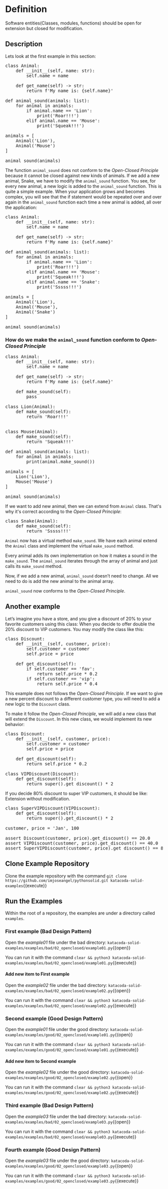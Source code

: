 # Definition

Software entities(Classes, modules, functions) should be open for extension but closed for modification.

## Description

Lets look at the first example in this section:

<pre class="file" data-target="clipboard">
class Animal:
    def __init__(self, name: str):
        self.name = name

    def get_name(self) -> str:
        return f'My name is: {self.name}'

def animal_sound(animals: list):
    for animal in animals:
        if animal.name == 'Lion':
            print('Roar!!!')
        elif animal.name == 'Mouse':
            print('Squeak!!!')

animals = [
    Animal('Lion'),
    Animal('Mouse')
]

animal_sound(animals)
</pre>

The function `animal_sound` does not conform to the *Open-Closed Principle* because it cannot be closed against new kinds of animals. If we add a new animal, Snake, we have to modify the `animal_sound` function. You see, for every new animal, a new logic is added to the `animal_sound` function. This is quite a simple example. When your application grows and becomes complex, you will see that the if statement would be repeated over and over again in the `animal_sound` function each time a new animal is added, all over the application:

<pre class="file" data-target="clipboard">
class Animal:
    def __init__(self, name: str):
        self.name = name

    def get_name(self) -> str:
        return f'My name is: {self.name}'

def animal_sound(animals: list):
    for animal in animals:
        if animal.name == 'Lion':
            print('Roar!!!')
        elif animal.name == 'Mouse':
            print('Squeak!!!')
        elif animal.name == 'Snake':
            print('Sssss!!!')

animals = [
    Animal('Lion'),
    Animal('Mouse'),
    Animal('Snake')
]

animal_sound(animals)
</pre>

### How do we make the `animal_sound` function conform to *Open-Closed Principle*

<pre class="file" data-target="clipboard">
class Animal:
    def __init__(self, name: str):
        self.name = name

    def get_name(self) -> str:
        return f'My name is: {self.name}'

    def make_sound(self):
        pass

class Lion(Animal):
    def make_sound(self):
        return 'Roar!!!'


class Mouse(Animal):
    def make_sound(self):
        return 'Squeak!!!'

def animal_sound(animals: list):
    for animal in animals:
        print(animal.make_sound())

animals = [
    Lion('Lion'),
    Mouse('Mouse')
]

animal_sound(animals)
</pre>

If we want to add new animal, then we can extend from `Animal` class. That's why it's correct according to the *Open-Closed Principle*:

<pre class="file" data-target="clipboard">
class Snake(Animal):
    def make_sound(self):
        return 'Sssss!!!'
</pre>

`Animal` now has a virtual method `make_sound`. We have each animal extend the `Animal` class and implement the virtual `make_sound` method.

Every animal adds its own implementation on how it makes a sound in the `make_sound`. The `animal_sound` iterates through the array of animal and just calls its `make_sound` method.

Now, if we add a new animal, `animal_sound` doesn’t need to change. All we need to do is add the new animal to the animal array.

`animal_sound` now conforms to the *Open-Closed Principle*.

## Another example

Let’s imagine you have a store, and you give a discount of 20% to your favorite customers using this class: When you decide to offer double the 20% discount to VIP customers. You may modify the class like this:

<pre class="file" data-target="clipboard">
class Discount:
    def __init__(self, customer, price):
        self.customer = customer
        self.price = price

    def get_discount(self):
        if self.customer == 'fav':
            return self.price * 0.2
        if self.customer == 'vip':
            return self.price * 0.4
</pre>

This example does not follows the *Open-Closed Principle*. If we want to give a new percent discount to a different customer type, you will need to add a new logic to the `Discount` class.

To make it follow the *Open-Closed Principle*, we will add a new class that will extend the `Discount`. In this new class, we would implement its new behavior:

<pre class="file" data-target="clipboard">
class Discount:
    def __init__(self, customer, price):
        self.customer = customer
        self.price = price

    def get_discount(self):
        return self.price * 0.2

class VIPDiscount(Discount):
    def get_discount(self):
        return super().get_discount() * 2
</pre>

If you decide 80% discount to super VIP customers, it should be like: Extension without modification.

<pre class="file" data-target="clipboard">
class SuperVIPDiscount(VIPDiscount):
    def get_discount(self):
        return super().get_discount() * 2

customer, price = 'Jan', 100

assert Discount(customer, price).get_discount() == 20.0
assert VIPDiscount(customer, price).get_discount() == 40.0
assert SuperVIPDiscount(customer, price).get_discount() == 80.0
</pre>

## Clone Example Repository

Clone the example repository with the command `git clone https://github.com/imjoseangel/pythonsolid.git katacoda-solid-examples`{{execute}}

## Run the Examples

Within the root of a repository, the examples are under a directory called `examples`.

### First example (Bad Design Pattern)

Open the *example01* file under the bad directory: `katacoda-solid-examples/examples/bad/02_openclosed/example01.py`{{open}}

You can run it with the command `clear && python3 katacoda-solid-examples/examples/bad/02_openclosed/example01.py`{{execute}}

#### Add new item to First example

Open the *example02* file under the bad directory: `katacoda-solid-examples/examples/bad/02_openclosed/example02.py`{{open}}

You can run it with the command `clear && python3 katacoda-solid-examples/examples/bad/02_openclosed/example02.py`{{execute}}

### Second example (Good Design Pattern)

Open the *example01* file under the good directory: `katacoda-solid-examples/examples/good/02_openclosed/example01.py`{{open}}

You can run it with the command `clear && python3 katacoda-solid-examples/examples/good/02_openclosed/example01.py`{{execute}}

#### Add new item to Second example

Open the *example02* file under the good directory: `katacoda-solid-examples/examples/good/02_openclosed/example02.py`{{open}}

You can run it with the command `clear && python3 katacoda-solid-examples/examples/good/02_openclosed/example02.py`{{execute}}

### Third example (Bad Design Pattern)

Open the *example03* file under the bad directory: `katacoda-solid-examples/examples/bad/02_openclosed/example03.py`{{open}}

You can run it with the command `clear && python3 katacoda-solid-examples/examples/bad/02_openclosed/example03.py`{{execute}}

### Fourth example (Good Design Pattern)

Open the *example03* file under the good directory: `katacoda-solid-examples/examples/good/02_openclosed/example03.py`{{open}}

You can run it with the command `clear && python3 katacoda-solid-examples/examples/good/02_openclosed/example03.py`{{execute}}
